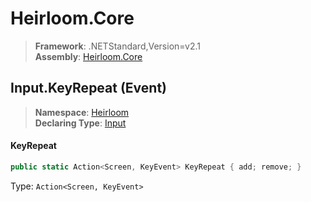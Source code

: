 # Heirloom.Core

> **Framework**: .NETStandard,Version=v2.1  
> **Assembly**: [Heirloom.Core][0]

## Input.KeyRepeat (Event)

> **Namespace**: [Heirloom][0]  
> **Declaring Type**: [Input][1]

#### KeyRepeat

```cs
public static Action<Screen, KeyEvent> KeyRepeat { add; remove; }
```

Type: `Action<Screen, KeyEvent>`

[0]: ../../../Heirloom.Core.md
[1]: ../Input.md
